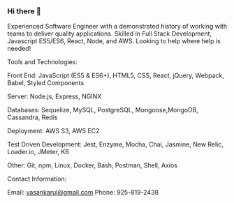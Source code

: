 ### Hi there 👋

<!--
**Vasanarul/vasanarul** is a ✨ _special_ ✨ repository because its `README.md` (this file) appears on your GitHub profile.

Here are some ideas to get you started:

- 🔭 I’m currently working on ...
- 🌱 I’m currently learning ...
- 👯 I’m looking to collaborate on ...
- 🤔 I’m looking for help with ...
- 💬 Ask me about ...
- 📫 How to reach me: ...
- 😄 Pronouns: ...
- ⚡ Fun fact: ...
-->

Experienced Software Engineer with a demonstrated history of working with teams to deliver quality applications. Skilled in Full Stack Development, Javascript ES5/ES6, React, Node, and AWS. Looking to help where help is needed!

Tools and Technologies:

Front End: JavaScript (ES5 & ES6+), HTML5, CSS, React, jQuery, Webpack, Babel, Styled Components

Server: Node.js, Express, NGINX

Databases: Sequelize, MySQL, PostgreSQL, Mongoose,MongoDB, Cassandra, Redis

Deployment: AWS S3, AWS EC2

Test Driven Development: Jest, Enzyme, Mocha, Chai, Jasmine, New Relic, Loader.io, JMeter, K6

Other: Git, npm, Linux, Docker, Bash, Postman, Shell, Axios

Contact Information:

Email: vasankarul@gmail.com
Phone: 925-819-2438
